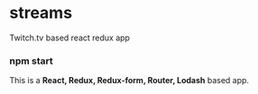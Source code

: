 # streams
Twitch.tv based react redux app


### npm start

This is a <b> React, Redux, Redux-form, Router, Lodash</b> based app.
